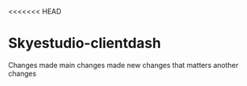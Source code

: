 <<<<<<< HEAD
# Skyestudio-clientdash

Changes made
main changes made
new changes that matters
another changes
